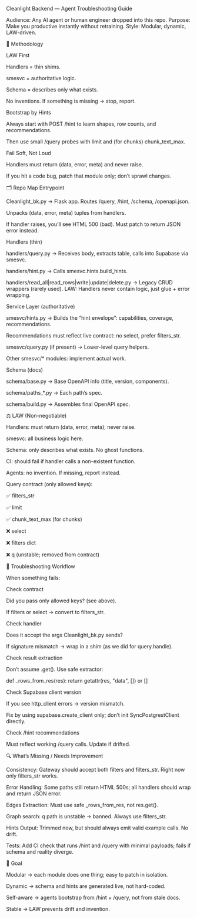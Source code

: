 Cleanlight Backend — Agent Troubleshooting Guide

Audience: Any AI agent or human engineer dropped into this repo.
Purpose: Make you productive instantly without retraining.
Style: Modular, dynamic, LAW-driven.

🧵 Methodology

LAW First

Handlers = thin shims.

smesvc = authoritative logic.

Schema = describes only what exists.

No inventions. If something is missing → stop, report.

Bootstrap by Hints

Always start with POST /hint to learn shapes, row counts, and recommendations.

Then use small /query probes with limit and (for chunks) chunk_text_max.

Fail Soft, Not Loud

Handlers must return (data, error, meta) and never raise.

If you hit a code bug, patch that module only; don’t sprawl changes.

🗂️ Repo Map
Entrypoint

Cleanlight_bk.py → Flask app. Routes /query, /hint, /schema, /openapi.json.

Unpacks (data, error, meta) tuples from handlers.

If handler raises, you’ll see HTML 500 (bad). Must patch to return JSON error instead.

Handlers (thin)

handlers/query.py → Receives body, extracts table, calls into Supabase via smesvc.

handlers/hint.py → Calls smesvc.hints.build_hints.

handlers/read_all|read_rows|write|update|delete.py → Legacy CRUD wrappers (rarely used).
LAW: Handlers never contain logic, just glue + error wrapping.

Service Layer (authoritative)

smesvc/hints.py → Builds the “hint envelope”: capabilities, coverage, recommendations.

Recommendations must reflect live contract: no select, prefer filters_str.

smesvc/query.py (if present) → Lower-level query helpers.

Other smesvc/* modules: implement actual work.

Schema (docs)

schema/base.py → Base OpenAPI info (title, version, components).

schema/paths_*.py → Each path’s spec.

schema/build.py → Assembles final OpenAPI spec.

⚖️ LAW (Non-negotiable)

Handlers: must return (data, error, meta); never raise.

smesvc: all business logic here.

Schema: only describes what exists. No ghost functions.

CI: should fail if handler calls a non-existent function.

Agents: no invention. If missing, report instead.

Query contract (only allowed keys):

✅ filters_str

✅ limit

✅ chunk_text_max (for chunks)

❌ select

❌ filters dict

❌ q (unstable; removed from contract)

🚦 Troubleshooting Workflow

When something fails:

Check contract

Did you pass only allowed keys? (see above).

If filters or select → convert to filters_str.

Check handler

Does it accept the args Cleanlight_bk.py sends?

If signature mismatch → wrap in a shim (as we did for query.handle).

Check result extraction

Don’t assume .get(). Use safe extractor:

def _rows_from_res(res):
    return getattr(res, "data", []) or []


Check Supabase client version

If you see http_client errors → version mismatch.

Fix by using supabase.create_client only; don’t init SyncPostgrestClient directly.

Check /hint recommendations

Must reflect working /query calls. Update if drifted.

🔍 What’s Missing / Needs Improvement

Consistency: Gateway should accept both filters and filters_str. Right now only filters_str works.

Error Handling: Some paths still return HTML 500s; all handlers should wrap and return JSON error.

Edges Extraction: Must use safe _rows_from_res, not res.get().

Graph search: q path is unstable → banned. Always use filters_str.

Hints Output: Trimmed now, but should always emit valid example calls. No drift.

Tests: Add CI check that runs /hint and /query with minimal payloads; fails if schema and reality diverge.

🎯 Goal

Modular → each module does one thing; easy to patch in isolation.

Dynamic → schema and hints are generated live, not hard-coded.

Self-aware → agents bootstrap from /hint + /query, not from stale docs.

Stable → LAW prevents drift and invention.
